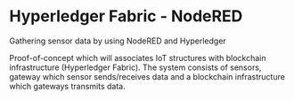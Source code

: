 # Hyperledger Fabric - NodeRED
Gathering sensor data by using NodeRED and Hyperledger

Proof-of-concept which will associates IoT structures with blockchain infrastructure (Hyperledger Fabric). The system consists of sensors, gateway which sensor sends/receives data and a blockchain infrastructure which gateways transmits data.
